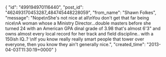  {
   "id": "499194970116440",
   "post_id": "462493170453287_484745448228059",
   "from_name": "Shawn Folkes",
   "message": "Nope\nShe's not nice at all\nYou don't get that far being nice\nA woman whose  a Ministry Director...double masters before she turned 24 with an American GPA dinal grade of 3.98 that's almost 6'3\" and owns almost every local record for her track and field discipline.. with a 150ish IQ..? \nIf you know really really smart people that tower over everyone, then you know they ain't generally nice.",
   "created_time": "2013-04-03T11:30:19+0000"
 }
